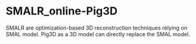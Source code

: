 # SMALR_online-Pig3D
SMALR are optimization-based 3D reconstruction techniques relying on SMAL model. Pig3D as a 3D model can directly replace the SMAL model.
